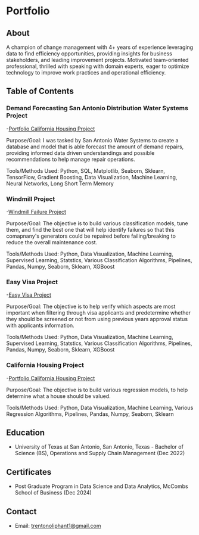# Portfolio


## About
A champion of change management with 4+ years of experience leveraging data to find efficiency opportunities, providing insights for business stakeholders, and leading improvement projects. Motivated team-oriented professional, thrilled with speaking with domain experts, eager to optimize technology to improve work practices and operational efficiency. 

## Table of Contents

### Demand Forecasting San Antonio Distribution Water Systems Project
-[Portfolio California Housing Project](https://github.com/TrentO31/Portfolio/blob/main/DEMAND_REPAIR_DATABASE_ANALYSIS.ipynb)

Purpose/Goal: I was tasked by San Antonio Water Systems to create a database and model that is able forecast the amount of demand repairs, providing informed data driven understandings and possible recommendations to help manage repair operations.

Tools/Methods Used: Python, SQL, Matplotlib, Seaborn, Sklearn, TensorFlow, Gradient Boosting, Data Visualization, Machine Learning, Neural Networks, Long Short Term Memory

### Windmill Project
-[Windmill Failure Project](https://github.com/TrentO31/Portfolio/blob/main/PostGradProjectWindmillSupervisedLearningPipeline%20(1).ipynb)

Purpose/Goal: The objective is to build various classification models, tune them, and find the best one that will help identify failures so that this comapnany's generators could be repaired before failing/breaking to reduce the overall maintenance cost. 

Tools/Methods Used: Python, Data Visualization, Machine Learning, Supervised Learning, Statstics, Various Classification Algorithms, Pipelines, Pandas, Numpy, Seaborn, Sklearn, XGBoost

### Easy Visa Project
-[Easy Visa Project](https://github.com/TrentO31/Portfolio/blob/main/DSBA_Project_ET_EasyVisa_Fullcode.ipynb)

Purpose/Goal: The objective is to help  verify which aspects are most important when filtering through visa applicants and predetermine whether they should be screened or not from using previous years approval status with applicants information.

Tools/Methods Used: Python, Data Visualization, Machine Learning, Supervised Learning, Statstics, Various Classification Algorithms, Pipelines, Pandas, Numpy, Seaborn, Sklearn, XGBoost

### California Housing Project
-[Portfolio California Housing Project](https://github.com/TrentO31/Portfolio/blob/main/Portfolio_California_Housing_Project.ipynb)

Purpose/Goal: The objective is to build various regression models, to help determine what a house should be valued.

Tools/Methods Used: Python, Data Visualization, Machine Learning, Various Regression Algorithms, Pipelines, Pandas, Numpy, Seaborn, Sklearn




## Education
- University of Texas at San Antonio, San Antonio, Texas - Bachelor of Science (BS), Operations and Supply Chain Management (Dec 2022)               

## Certificates
- Post Graduate Program in Data Science and Data Analytics, McCombs School of Business (Dec 2024)

## Contact
- Email: trentonoliphant1@gmail.com
